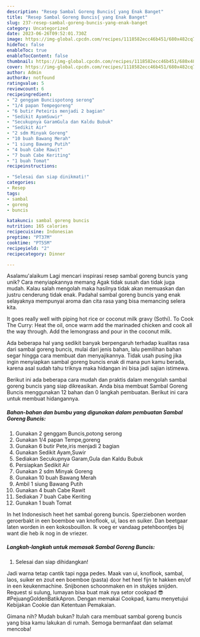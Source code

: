 ```yaml
---
description: "Resep Sambal Goreng Buncis{ yang Enak Banget"
title: "Resep Sambal Goreng Buncis{ yang Enak Banget"
slug: 237-resep-sambal-goreng-buncis-yang-enak-banget
category: Uncategorized
date: 2023-06-26T09:52:01.730Z
image: https://img-global.cpcdn.com/recipes/1118582ecc46b451/680x482cq70/sambal-goreng-buncis-foto-resep-utama.jpg
hideToc: false
enableToc: true
enableTocContent: false
thumbnail: https://img-global.cpcdn.com/recipes/1118582ecc46b451/680x482cq70/sambal-goreng-buncis-foto-resep-utama.jpg
cover: https://img-global.cpcdn.com/recipes/1118582ecc46b451/680x482cq70/sambal-goreng-buncis-foto-resep-utama.jpg
author: Admin
authorAv: notfound
ratingvalue: 5
reviewcount: 6
recipeingredient:
- "2 genggam Buncispotong serong"
- "1/4 papan Tempegoreng"
- "6 butir Peteiris menjadi 2 bagian"
- "Sedikit AyamSuwir"
- "Secukupnya GaramGula dan Kaldu Bubuk"
- "Sedikit Air"
- "2 sdm Minyak Goreng"
- "10 buah Bawang Merah"
- "1 siung Bawang Putih"
- "4 buah Cabe Rawit"
- "7 buah Cabe Keriting"
- "1 buah Tomat"
recipeinstructions:

- "Selesai dan siap dinikmati!"
categories:
- Resep
tags:
- sambal
- goreng
- buncis

katakunci: sambal goreng buncis 
nutrition: 165 calories
recipecuisine: Indonesian
preptime: "PT37M"
cooktime: "PT55M"
recipeyield: "2"
recipecategory: Dinner

---
```



Asalamu'alaikum Lagi mencari inspirasi resep sambal goreng buncis yang unik? Cara menyiapkannya memang Agak tidak susah dan tidak juga mudah. Kalau salah mengolah maka hasilnya tidak akan memuaskan dan justru cenderung tidak enak. Padahal sambal goreng buncis yang enak selayaknya mempunyai aroma dan cita rasa yang bisa memancing selera kita.


It goes really well with piping hot rice or coconut milk gravy (Sothi). To Cook The Curry: Heat the oil, once warm add the marinaded chicken and cook all the way through. Add the lemongrass and pour in the coconut milk.

Ada beberapa hal yang sedikit banyak berpengaruh terhadap kualitas rasa dari sambal goreng buncis, mulai dari jenis bahan, lalu pemilihan bahan segar hingga cara membuat dan menyajikannya. Tidak usah pusing jika ingin menyiapkan sambal goreng buncis enak di mana pun kamu berada, karena asal sudah tahu triknya maka hidangan ini bisa jadi sajian istimewa.


Berikut ini ada beberapa cara mudah dan praktis dalam mengolah sambal goreng buncis yang siap dikreasikan. Anda bisa membuat Sambal Goreng Buncis menggunakan 12 bahan dan 0 langkah pembuatan. Berikut ini cara untuk membuat hidangannya.

<!--inarticleads1-->

##### Bahan-bahan dan bumbu yang digunakan dalam pembuatan Sambal Goreng Buncis:

1. Gunakan 2 genggam Buncis,potong serong
1. Gunakan 1/4 papan Tempe,goreng
1. Gunakan 6 butir Pete,iris menjadi 2 bagian
1. Gunakan Sedikit Ayam,Suwir
1. Sediakan Secukupnya Garam,Gula dan Kaldu Bubuk
1. Persiapkan Sedikit Air
1. Gunakan 2 sdm Minyak Goreng
1. Gunakan 10 buah Bawang Merah
1. Ambil 1 siung Bawang Putih
1. Gunakan 4 buah Cabe Rawit
1. Sediakan 7 buah Cabe Keriting
1. Gunakan 1 buah Tomat


In het Indonesisch heet het sambal goreng buncis. Sperziebonen worden geroerbakt in een boemboe van knoflook, ui, laos en suiker. Dan beetgaar laten worden in een kokosbouillon. Ik voeg er vandaag petehboontjes bij want die heb ik nog in de vriezer. 

<!--inarticleads2-->

##### Langkah-langkah untuk memasak Sambal Goreng Buncis:


1. Selesai dan siap dihidangkan!

Jadi warna tetap cantik tapi ngga pedes. Maak van ui, knoflook, sambal, laos, suiker en zout een boemboe (pasta) door het heel fijn te hakken en/of in een keukenmachine. Snijbonen schoonmaken en in stukjes snijden. Request si sulung, lumayan bisa buat mak nya setor cookpad 😎 #PejuangGoldenBatikApron. Dengan memakai Cookpad, kamu menyetujui Kebijakan Cookie dan Ketentuan Pemakaian. 

Gimana nih? Mudah bukan? Itulah cara membuat sambal goreng buncis yang bisa kamu lakukan di rumah. Semoga bermanfaat dan selamat mencoba!
